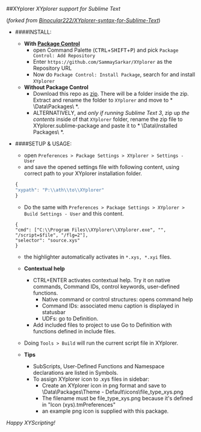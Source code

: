 ##XYplorer
*XYplorer support for Sublime Text*

(*forked from [Binocular222/XYplorer-syntax-for-Sublime-Text](https://github.com/Binocular222/XYplorer-syntax-for-Sublime-Text)*)

- ####INSTALL:
	+ **With [Package Control](https://packagecontrol.io/)**
		- open Command Palette (<kbd>CTRL</kbd>+<kbd>SHIFT</kbd>+<kbd>P</kbd>) and pick `Package Control: Add Repository`
		- Enter `https://github.com/SammaySarkar/XYplorer` as the Repository URL
		- Now do `Package Control: Install Package`, search for and install `XYplorer`
	+ **Without Package Control**
		- Download this repo as [zip](https://github.com/SammaySarkar/XYplorer/archive/master.zip).
		  There will be a folder inside the zip. Extract and rename the folder to `XYplorer` and move to * \Data\Packages\ *.
		- ALTERNATIVELY, and *only if running Sublime Text 3*, zip up *the contents* inside of that `XYplorer` folder,
		  rename the zip file to XYplorer.sublime-package and paste it to * \Data\Installed Packages\ *.

- ####SETUP & USAGE:
	+ open `Preferences > Package Settings > XYplorer > Settings - User`
	+ and save the opened settings file with following content, using correct path to your XYplorer installation folder.
	```js
	{
	"xypath": "P:\\ath\\to\\XYplorer"
	}
	```
	+ Do the same with `Preferences > Package Settings > XYplorer > Build Settings - User` and this content.
	```
	{
	"cmd": ["C:\\Program Files\\XYplorer\\XYplorer.exe", "", "/script=$file", "/flg=2"],
	"selector": "source.xys"
	}
	```
	+ the highlighter automatically activates in `*.xys, *.xyi` files.
	+ **Contextual help**
		- CTRL+ENTER activates contextual help. Try it on native commands, Command IDs, control keywords, user-defined functions.
			+ Native command or control structures: opens command help
			+ Command IDs: associated menu caption is displayed in statusbar
			+ UDFs: go to Definition.
		- Add included files to project to use Go to Definition with functions defined in include files.

	+ Doing `Tools > Build` will run the current script file in XYplorer.

	+ **Tips**
		- SubScripts, User-Defined Functions and Namespace declarations are listed in Symbols.
		- To assign XYplorer icon to .xys files in sidebar:
			- Create an XYplorer icon in png format and save to \Data\Packages\Theme - Default\icons\file_type_xys.png
			- The filename must be file_type_xys.png because it's defined in "Icon (xys).tmPreferences"
			- an example png icon is supplied with this package.

*Happy XYScripting!*
